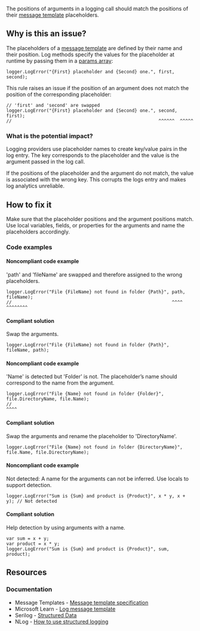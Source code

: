 The positions of arguments in a logging call should match the positions of their [message template](https://messagetemplates.org) placeholders.
 
## Why is this an issue?
 
The placeholders of a [message template](https://messagetemplates.org) are defined by their name and their position. Log methods specify the values for the placeholder at runtime by passing them in a [params array](https://learn.microsoft.com/en-us/dotnet/csharp/language-reference/keywords/params):

    logger.LogError("{First} placeholder and {Second} one.", first, second);

This rule raises an issue if the position of an argument does not match the position of the corresponding placeholder:

    // 'first' and 'second' are swapped
    logger.LogError("{First} placeholder and {Second} one.", second, first);
    //                                                       ^^^^^^  ^^^^^

### What is the potential impact?
 
Logging providers use placeholder names to create key/value pairs in the log entry. The key corresponds to the placeholder and the value is the argument passed in the log call.
 
If the positions of the placeholder and the argument do not match, the value is associated with the wrong key. This corrupts the logs entry and makes log analytics unreliable.
 
## How to fix it
 
Make sure that the placeholder positions and the argument positions match. Use local variables, fields, or properties for the arguments and name the placeholders accordingly.
 
### Code examples
 
#### Noncompliant code example
 
'path' and 'fileName' are swapped and therefore assigned to the wrong placeholders.

    logger.LogError("File {FileName} not found in folder {Path}", path, fileName);
    //                                                            ^^^^  ^^^^^^^^

#### Compliant solution
 
Swap the arguments.

    logger.LogError("File {FileName} not found in folder {Path}", fileName, path);

#### Noncompliant code example
 
'Name' is detected but 'Folder' is not. The placeholder’s name should correspond to the name from the argument.

    logger.LogError("File {Name} not found in folder {Folder}", file.DirectoryName, file.Name);
    //                                                                                   ^^^^

#### Compliant solution
 
Swap the arguments and rename the placeholder to 'DirectoryName'.

    logger.LogError("File {Name} not found in folder {DirectoryName}", file.Name, file.DirectoryName);

#### Noncompliant code example
 
Not detected: A name for the arguments can not be inferred. Use locals to support detection.

    logger.LogError("Sum is {Sum} and product is {Product}", x * y, x + y); // Not detected

#### Compliant solution
 
Help detection by using arguments with a name.

    var sum = x + y;
    var product = x * y;
    logger.LogError("Sum is {Sum} and product is {Product}", sum, product);

## Resources
 
### Documentation
 
- Message Templates - [Message template specification](https://messagetemplates.org)
- Microsoft Learn - [Log message
  template](https://learn.microsoft.com/en-us/dotnet/core/extensions/logging?tabs=command-line#log-message-template)
- Serilog - [Structured Data](https://github.com/serilog/serilog/wiki/Structured-Data)
- NLog - [How to use structured logging](https://github.com/NLog/NLog/wiki/How-to-use-structured-logging)